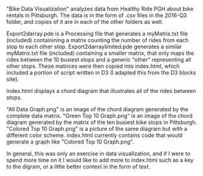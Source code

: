 "Bike Data Visualization" analyzes data from Healthy Ride PGH about bike rentals in Pittsburgh. The data is in the form of .csv files in the 2016-Q3 folder, and copies of it are in each of the other folders as well. 

Export2darray.pde is a Processing file that generates a myMatrix.txt file (included) containining a matrix counting the number of rides from each stop to each other stop. 
Export2darraylimited.pde generates a similar myMatrix.txt file (included) containing a smaller matrix, that only maps the rides between the 10 busiest stops and a generic "other" representing all other stops. These matrices were then copied into index.html, which included a portion of script written in D3 (I adapted this from the D3 blocks site). 

index.html displays a chord diagram that illustrates all of the rides between stops.

"All Data Graph.png" is an image of the chord diagram generated by the complete data matrix. "Green Top 10 Graph.png" is an image of the chord diagram generated by the matrix of the ten busiest bike stops in Pittsburgh. "Colored Top 10 Graph.png" is a picture of the same diagram but with a different color scheme. index.html currently contains code that would generate a graph like "Colored Top 10 Graph.png".

In general, this was only an exercise in data visualization, and if I were to spend more time on it I would like to add more to index.html such as a key to the digram, or a little better context in the form of text.

